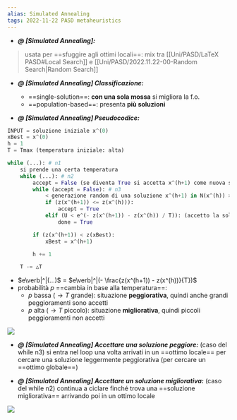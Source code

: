 ```yaml
---
alias: Simulated Annealing
tags: 2022-11-22 PASD metaheuristics
---
```


- ***@ [Simulated Annealing]:***
>  usata per ==sfuggire agli ottimi locali==: mix tra [[Uni/PASD/LaTeX PASD#Local Search]] e [[Uni/PASD/2022.11.22-00-Random Search|Random Search]]
<!--ID: 1670236970627-->


- ***@ [Simulated Annealing] Classificazione:***
	 
	- ==single-solution==: **con una sola mossa** si migliora la f.o.
	- ==population-based==: presenta **più soluzioni**
<!--ID: 1670236970632-->



- ***@ [Simulated Annealing] Pseudocodice:***
	
```python
INPUT = soluzione iniziale x^(0)
xBest = x^(0)
h = 1
T = Tmax (temperatura iniziale: alta)

while (...): # n1
	si prende una certa temperatura
	while (...): # n2
		accept = False (se diventa True si accetta x^(h+1) come nuova soluzione)
		while (accept = False): # n3
			< generazione random di una soluzione x^(h+1) in N(x^(h)) >
			if (z(x^(h+1)) <= z(x^(h))):
				accept = True
			elif (U < e^(- z(x^(h+1)) - z(x^(h)) / T)): (accetto la soluzione x^(h+1) con probabilità p = e^(...))
				done = True

		if (z(x^(h+1)) < z(xBest):
			xBest = x^(h+1)

		h += 1

	T -= △T
```

- $e\verb|^|(...)$ = $e\verb|^|(- \frac{z(x^(h+1)) - z(x^(h))}{T})$
- probabilità $p$ ==cambia in base alla temperatura==:
	- $p$ bassa ($\to T$ grande): situazione **peggiorativa**, quindi anche grandi peggioramenti sono accetti
	- $p$ alta ($\to T$ piccolo): situazione **migliorativa**, quindi piccoli peggioramenti non accetti

![](Uni/PASD/img/pdeltaz.jpeg)
<!--ID: 1670236970636-->




- ***@ [Simulated Annealing] Accettare una soluzione peggiore:***
	 (caso del while n3) si entra nel loop una volta arrivati in un ==ottimo locale== per cercare una soluzione leggermente peggiorativa (per cercare un ==ottimo globale==)
<!--ID: 1670236970641-->


- ***@ [Simulated Annealing] Accettare un soluzione migliorativa:***
	 (caso del while n2) continua a ciclare finché trova una ==soluzione migliorativa== arrivando poi in un ottimo locale

![](Uni/PASD/img/globott.jpeg)
<!--ID: 1670236970645-->


